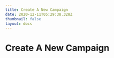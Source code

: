 ```yaml
---
title: Create A New Campaign
date: 2020-12-11T05:29:38.328Z
thumbnail: false
layout: docs
---
```

# Create A New Campaign